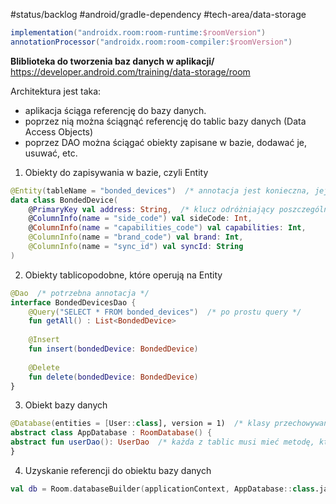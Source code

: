 #status/backlog 
#android/gradle-dependency 
#tech-area/data-storage 

```groovy
implementation("androidx.room:room-runtime:$roomVersion")    
annotationProcessor("androidx.room:room-compiler:$roomVersion")
```

**Bliblioteka do tworzenia baz danych w aplikacji/**
https://developer.android.com/training/data-storage/room

Architektura jest taka:

- aplikacja ściąga referencję do bazy danych.
- poprzez nią można ściągnąć referencję do tablic bazy danych (Data Access Objects)
- poprzez DAO można ściągać obiekty zapisane w bazie, dodawać je, usuwać, etc.

1) Obiekty do zapisywania w bazie, czyli Entity

```kotlin
@Entity(tableName = "bonded_devices")  /* annotacja jest konieczna, jej argument niekoniecznie */
data class BondedDevice(  
    @PrimaryKey val address: String,  /* klucz odróżniający poszczególne rekordy w bazie */
    @ColumnInfo(name = "side_code") val sideCode: Int,  
    @ColumnInfo(name = "capabilities_code") val capabilities: Int,  
    @ColumnInfo(name = "brand_code") val brand: Int,  
    @ColumnInfo(name = "sync_id") val syncId: String  
)
```

2) Obiekty tablicopodobne, które operują na Entity

```kotlin
@Dao  /* potrzebna annotacja */
interface BondedDevicesDao {  
    @Query("SELECT * FROM bonded_devices")  /* po prostu query */
    fun getAll() : List<BondedDevice>  
  
    @Insert  
    fun insert(bondedDevice: BondedDevice)  
  
    @Delete  
    fun delete(bondedDevice: BondedDevice)  
}
```

3) Obiekt bazy danych

```kotlin
@Database(entities = [User::class], version = 1)  /* klasy przechowywanych obiektów */
abstract class AppDatabase : RoomDatabase() {   
abstract fun userDao(): UserDao  /* każda z tablic musi mieć metodę, która daje zwrotkę */
}
```

4) Uzyskanie referencji do obiektu bazy danych 

```kotlin
val db = Room.databaseBuilder(applicationContext, AppDatabase::class.java, "database-name").build()
```